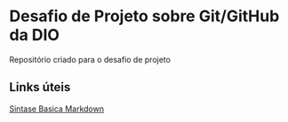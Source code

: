 # Desafio de Projeto sobre Git/GitHub da DIO
Repositório criado para o desafio de projeto

## Links úteis
[Sintase Basica Markdown](https://www.markdownguide.org/basic-syntax/)
